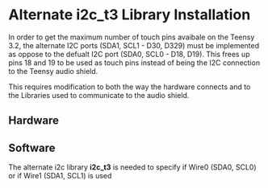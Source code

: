 # Alternate i2c_t3 Library Installation

In order to get the maximum number of touch pins avaibale on the Teensy 3.2, the alternate I2C ports (SDA1, SCL1 - D30, D329) must be implemented as oppose to the defualt I2C port (SDA0, SCL0 - D18, D19). This frees up pins 18 and 19 to be used as touch pins instead of being the I2C connection to the Teensy audio shield. 

This requires modification to both the way the hardware connects and to the Libraries used to communicate to the audio shield. 

## Hardware

## Software

The alternate i2c library **i2c_t3** is needed to specify if Wire0 (SDA0, SCL0) or if Wire1 (SDA1, SCL1) is used